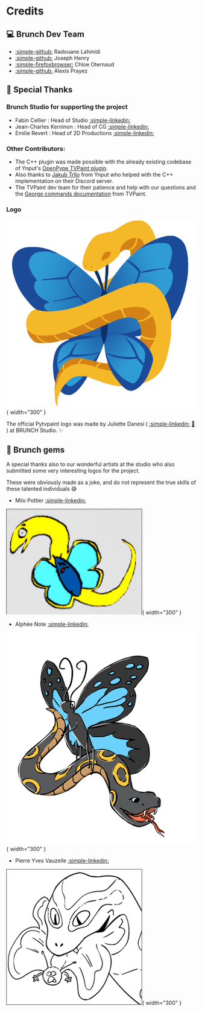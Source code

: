# Credits

## 💻 Brunch Dev Team

- [:simple-github:](https://github.com/rlahmidi) Radouane Lahmidi
- [:simple-github:](https://github.com/jhenrybrunch) Joseph Henry
- [:simple-firefoxbrowser:](https://www.chloeoternaud.com/about) Chloe Oternaud
- [:simple-github:](https://github.com/aprayez) Alexis Prayez

## 🙏 Special Thanks

### Brunch Studio for supporting the project

- Fabin Cellier : Head of Studio [:simple-linkedin:](https://www.linkedin.com/in/fabien-cellier-03545826/)
- Jean-Charles Kerninon : Head of CG [:simple-linkedin:](https://www.linkedin.com/in/jean-charles-kerninon-14309b3/)
- Emilie Revert : Head of 2D Productions [:simple-linkedin:](https://www.linkedin.com/in/emilie-revert-236279109/)

### Other Contributors:

- The C++ plugin was made possible with the already existing codebase of Ynput's [OpenPype TVPaint plugin](https://github.com/ynput/OpenPype/tree/develop/openpype/hosts/tvpaint/tvpaint_plugin/plugin_code).
- Also thanks to [Jakub Trllo](https://www.linkedin.com/in/jakub-trllo-751387a6/) from Ynput who helped with the C++ implementation on their Discord server.
- The TVPaint dev team for their patience and help with our questions and the [George commands documentation](https://www.tvpaint.com/doc/tvpaint-animation-11/george-commands) from TVPaint.

### Logo

![](./assets/pytvpaint_logo.png){ width="300" }

The official Pytvpaint logo was made by Juliette Danesi ( [:simple-linkedin:](https://www.linkedin.com/in/juliette-danesi-1427561b6/) [:link:](https://juliettedanesi.wixsite.com/monsite/layout-posing) ) at BRUNCH Studio. :sparkles:

## 💎 Brunch gems

A special thanks also to our wonderful artists at the studio who also submitted some very interesting logos for the project.

These were obviously made as a joke, and do not represent the true skills of these talented individuals :sweat_smile:

- Milo Pottier [:simple-linkedin:](https://www.linkedin.com/in/milo-pottier-6b8971152/)

![](./assets/logo_milo.png){ width="300" }

- Alphée Note [:simple-linkedin:](https://www.linkedin.com/in/alphee-n/)

![](./assets/logo_alphee.png){ width="300" }

- Pierre Yves Vauzelle [:simple-linkedin:](https://www.linkedin.com/in/pierreyves-vauzelle/)

![](./assets/logo_pierre_yves.png){ width="300" }
